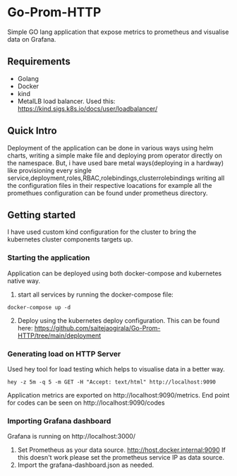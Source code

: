 # Go-Prom-HTTP

Simple GO lang application that expose metrics to prometheus and visualise data on Grafana.

## Requirements

- Golang
- Docker
- kind
- MetalLB load balancer. Used this: https://kind.sigs.k8s.io/docs/user/loadbalancer/

## Quick Intro

Deployment of the application can be done in various ways using helm charts, writing a simple make file and deploying prom operator directly on the namespace. But, i have used bare metal ways(deploying in a hardway) like provisioning every single service,deployment,roles,RBAC,rolebindings,clusterrolebindings writing all the configuration files in their respective loacations for example all the promethues configuration can be found under prometheus directory.

## Getting started

I have used custom kind configuration for the cluster to bring the kubernetes cluster components targets up.

### Starting the application 

Application can be deployed using both docker-compose and kubernetes native way. 

1. start all services by running the docker-compose file:

```
docker-compose up -d
```
2. Deploy using the kubernetes deploy configuration. This can be found here: https://github.com/saitejaogirala/Go-Prom-HTTP/tree/main/deployment


### Generating load on HTTP Server

Used hey tool for load testing which helps to visualise data in a better way.

```
hey -z 5m -q 5 -m GET -H "Accept: text/html" http://localhost:9090

```

Application metrics are exported on http://localhost:9090/metrics.
End point for codes can be seen on http://localhost:9090/codes

### Importing Grafana dashboard

Grafana is running on http://localhost:3000/


1. Set Prometheus as your data source. http://host.docker.internal:9090 If this doesn't work please set the prometheus service IP as data source.
2. Import the grafana-dashboard.json as needed.
